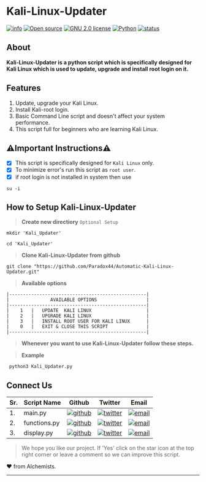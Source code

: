 # Kali-Linux-Updater

[![info](https://badgen.net/badge/Project/Info/blue?icon=information)](https://github.com/Paradox44/Automatic-Kali-Linux-Updater/)
[![Open source](https://badgen.net/badge/Open%20Source%3F/Yes%20%21/blue)](#)
[![GNU 2.0 license](https://badgen.net/badge/License/GNU%202.0/orange)](https://github.com/Paradox44/Automatic-Kali-Linux-Updater/blob/main/LICENSE)
[![Python](https://badgen.net/badge/Made%20with/Python3/blue)](https://github.com/Paradox44/Automatic-Kali-Linux-Updater/)
[![status](https://badgen.net/badge/Status/Beta/yellow)](#)

## **About**

**Kali-Linux-Updater is a python script which is specifically designed for Kali Linux which is used to update, upgrade and install root login on it.**

## **Features**

1. Update, upgrade your Kali Linux.
2. Install Kali-root login.
3. Basic Command Line script and doesn't affect your system performance.
4. This script full for beginners who are learning Kali Linux.

## **⚠️Important Instructions⚠️**

- [X] This script is specifically designed for `Kali Linux` only.
- [X] To minimize error's run this script as `root user`.
- [X] if root login is not installed in system then use 
```console
su -i
```

## How to Setup Kali-Linux-Updater

>**Create new directiory** `Optional Setup`

```console
mkdir 'Kali_Updater'
```

```console
cd 'Kali_Updater'
```

>**Clone Kali-Linux-Updater from github**

```console
git clone "https://github.com/Paradox44/Automatic-Kali-Linux-Updater.git"
```

>**Available options**

```
|--------------------------------------------------|
|               AVAILABLE OPTIONS                  |
|--------------------------------------------------|
|    1   |   UPDATE  KALI LINUX                    |
|    2   |   UPGRADE KALI LINUX                    |
|    3   |   INSTALL ROOT USER FOR KALI LINUX      |
|    0   |   EXIT & CLOSE THIS SCRIPT              |
|--------------------------------------------------|
```

>**Whenever you want to use Kali-Linux-Updater follow these steps.**


>**Example**
```console
 python3 Kali_Updater.py
```

## Connect Us

Sr. | Script Name | Github  | Twitter | Email |
--- | --- | --- | --- | --- |
1.| main.py |[![github](https://badgen.net/badge/icon/Itachi-91?icon=github&label)](https://github.com/Itachi-91)|[![twitter](https://badgen.net/badge/icon/itachi_9197?icon=twitter&label)](https://twitter.com/itachi_9197)|[![email](https://badgen.net/badge/email/itachiuchiha9197/blue)](mailto:itachiuchiha9197@gmail.com)|
2.| functions.py |[![github](https://badgen.net/badge/icon/Paradox44?icon=github&label)](https://github.com/Paradox44)|[![twitter](https://badgen.net/badge/icon/Paradox_044?icon=twitter&label)](https://twitter.com/Paradox_044)|[![email](https://badgen.net/badge/email/paradoxhex44/blue)](mailto:paradoxhex44@gmail.com)|
3.| display.py |[![github](https://badgen.net/badge/icon/Athena-077?icon=github&label)](https://github.com/Athena-077)|[![twitter](https://badgen.net/badge/icon/athena_74047?icon=twitter&label)](https://twitter.com/athena_74047)|[![email](https://badgen.net/badge/email/athena74047/blue)](mailto:athena74047@gmail.com)|

>We hope you like our project. If 'Yes' click on the star icon at the top right corner or leave a comment so we can improve this script.

:heart: from Alchemists.

---



